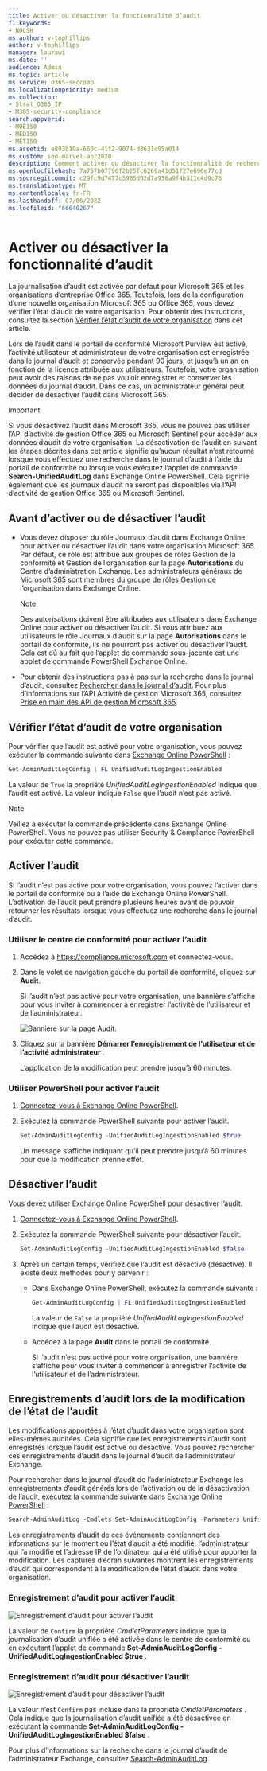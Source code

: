 ```yaml
---
title: Activer ou désactiver la fonctionnalité d’audit
f1.keywords:
- NOCSH
ms.author: v-tophillips
author: v-tophillips
manager: laurawi
ms.date: ''
audience: Admin
ms.topic: article
ms.service: O365-seccomp
ms.localizationpriority: medium
ms.collection:
- Strat_O365_IP
- M365-security-compliance
search.appverid:
- MOE150
- MED150
- MET150
ms.assetid: e893b19a-660c-41f2-9074-d3631c95a014
ms.custom: seo-marvel-apr2020
description: Comment activer ou désactiver la fonctionnalité de recherche dans le journal d’audit dans le portail de conformité Microsoft Purview pour activer ou désactiver la possibilité pour les administrateurs de rechercher dans le journal d’audit.
ms.openlocfilehash: 7a757b07796f2b25fc6269a41d51f27e696e77cd
ms.sourcegitcommit: c29fc9d7477c3985d02d7a956a9f4b311c4d9c76
ms.translationtype: MT
ms.contentlocale: fr-FR
ms.lasthandoff: 07/06/2022
ms.locfileid: "66640267"
---
```

# <a name="turn-auditing-on-or-off"></a>Activer ou désactiver la fonctionnalité d’audit

La journalisation d’audit est activée par défaut pour Microsoft 365 et les organisations d’entreprise Office 365. Toutefois, lors de la configuration d’une nouvelle organisation Microsoft 365 ou Office 365, vous devez vérifier l’état d’audit de votre organisation. Pour obtenir des instructions, consultez la section [Vérifier l’état d’audit de votre organisation](#verify-the-auditing-status-for-your-organization) dans cet article. 

Lors de l’audit dans le portail de conformité Microsoft Purview est activé, l’activité utilisateur et administrateur de votre organisation est enregistrée dans le journal d’audit et conservée pendant 90 jours, et jusqu’à un an en fonction de la licence attribuée aux utilisateurs. Toutefois, votre organisation peut avoir des raisons de ne pas vouloir enregistrer et conserver les données du journal d’audit. Dans ce cas, un administrateur général peut décider de désactiver l’audit dans Microsoft 365.

> [!IMPORTANT]
> Si vous désactivez l’audit dans Microsoft 365, vous ne pouvez pas utiliser l’API d’activité de gestion Office 365 ou Microsoft Sentinel pour accéder aux données d’audit de votre organisation. La désactivation de l’audit en suivant les étapes décrites dans cet article signifie qu’aucun résultat n’est retourné lorsque vous effectuez une recherche dans le journal d’audit à l’aide du portail de conformité ou lorsque vous exécutez l’applet de commande **Search-UnifiedAuditLog** dans Exchange Online PowerShell. Cela signifie également que les journaux d’audit ne seront pas disponibles via l’API d’activité de gestion Office 365 ou Microsoft Sentinel.
  
## <a name="before-you-turn-auditing-on-or-off"></a>Avant d’activer ou de désactiver l’audit

- Vous devez disposer du rôle Journaux d’audit dans Exchange Online pour activer ou désactiver l’audit dans votre organisation Microsoft 365. Par défaut, ce rôle est attribué aux groupes de rôles Gestion de la conformité et Gestion de l’organisation sur la page **Autorisations** du Centre d’administration Exchange. Les administrateurs généraux de Microsoft 365 sont membres du groupe de rôles Gestion de l’organisation dans Exchange Online.

    > [!NOTE]
    > Des autorisations doivent être attribuées aux utilisateurs dans Exchange Online pour activer ou désactiver l’audit. Si vous attribuez aux utilisateurs le rôle Journaux d’audit sur la page **Autorisations** dans le portail de conformité, ils ne pourront pas activer ou désactiver l’audit. Cela est dû au fait que l’applet de commande sous-jacente est une applet de commande PowerShell Exchange Online.

- Pour obtenir des instructions pas à pas sur la recherche dans le journal d’audit, consultez [Rechercher dans le journal d’audit](search-the-audit-log-in-security-and-compliance.md). Pour plus d’informations sur l’API Activité de gestion Microsoft 365, consultez [Prise en main des API de gestion Microsoft 365](/office/office-365-management-api/get-started-with-office-365-management-apis).

## <a name="verify-the-auditing-status-for-your-organization"></a>Vérifier l’état d’audit de votre organisation

Pour vérifier que l’audit est activé pour votre organisation, vous pouvez exécuter la commande suivante dans [Exchange Online PowerShell](/powershell/exchange/connect-to-exchange-online-powershell) :

```powershell
Get-AdminAuditLogConfig | FL UnifiedAuditLogIngestionEnabled
```

La valeur de `True` la propriété  _UnifiedAuditLogIngestionEnabled_ indique que l’audit est activé. La valeur indique `False` que l’audit n’est pas activé.

> [!NOTE]
> Veillez à exécuter la commande précédente dans Exchange Online PowerShell. Vous ne pouvez pas utiliser Security & Compliance PowerShell pour exécuter cette commande.

## <a name="turn-on-auditing"></a>Activer l’audit

Si l’audit n’est pas activé pour votre organisation, vous pouvez l’activer dans le portail de conformité ou à l’aide de Exchange Online PowerShell. L’activation de l’audit peut prendre plusieurs heures avant de pouvoir retourner les résultats lorsque vous effectuez une recherche dans le journal d’audit.
  
### <a name="use-the-compliance-center-to-turn-on-auditing"></a>Utiliser le centre de conformité pour activer l’audit

1. Accédez à <https://compliance.microsoft.com> et connectez-vous.

2. Dans le volet de navigation gauche du portail de conformité, cliquez sur **Audit**.

   Si l’audit n’est pas activé pour votre organisation, une bannière s’affiche pour vous inviter à commencer à enregistrer l’activité de l’utilisateur et de l’administrateur.

   ![Bannière sur la page Audit.](../media/AuditingBanner.png)

3. Cliquez sur la bannière **Démarrer l’enregistrement de l’utilisateur et de l’activité administrateur** .

   L’application de la modification peut prendre jusqu’à 60 minutes.

### <a name="use-powershell-to-turn-on-auditing"></a>Utiliser PowerShell pour activer l’audit

1. [Connectez-vous à Exchange Online PowerShell](/powershell/exchange/connect-to-exchange-online-powershell).

2. Exécutez la commande PowerShell suivante pour activer l’audit.

    ```powershell
    Set-AdminAuditLogConfig -UnifiedAuditLogIngestionEnabled $true
    ```

    Un message s’affiche indiquant qu’il peut prendre jusqu’à 60 minutes pour que la modification prenne effet.
  
## <a name="turn-off-auditing"></a>Désactiver l’audit

Vous devez utiliser Exchange Online PowerShell pour désactiver l’audit.
  
1. [Connectez-vous à Exchange Online PowerShell](/powershell/exchange/connect-to-exchange-online-powershell).

2. Exécutez la commande PowerShell suivante pour désactiver l’audit.

    ```powershell
    Set-AdminAuditLogConfig -UnifiedAuditLogIngestionEnabled $false
    ```

3. Après un certain temps, vérifiez que l’audit est désactivé (désactivé). Il existe deux méthodes pour y parvenir :

    - Dans Exchange Online PowerShell, exécutez la commande suivante :

      ```powershell
      Get-AdminAuditLogConfig | FL UnifiedAuditLogIngestionEnabled
      ```

      La valeur de  `False` la propriété  _UnifiedAuditLogIngestionEnabled_ indique que l’audit est désactivé.

    - Accédez à la page **Audit** dans le portail de conformité.

      Si l’audit n’est pas activé pour votre organisation, une bannière s’affiche pour vous inviter à commencer à enregistrer l’activité de l’utilisateur et de l’administrateur.

## <a name="audit-records-when-auditing-status-is-changed"></a>Enregistrements d’audit lors de la modification de l’état de l’audit

Les modifications apportées à l’état d’audit dans votre organisation sont elles-mêmes auditées. Cela signifie que les enregistrements d’audit sont enregistrés lorsque l’audit est activé ou désactivé. Vous pouvez rechercher ces enregistrements d’audit dans le journal d’audit de l’administrateur Exchange.

Pour rechercher dans le journal d’audit de l’administrateur Exchange les enregistrements d’audit générés lors de l’activation ou de la désactivation de l’audit, exécutez la commande suivante dans [Exchange Online PowerShell](/powershell/exchange/connect-to-exchange-online-powershell) :

```powershell
Search-AdminAuditLog -Cmdlets Set-AdminAuditLogConfig -Parameters UnifiedAuditLogIngestionEnabled
```

Les enregistrements d’audit de ces événements contiennent des informations sur le moment où l’état d’audit a été modifié, l’administrateur qui l’a modifié et l’adresse IP de l’ordinateur qui a été utilisé pour apporter la modification. Les captures d’écran suivantes montrent les enregistrements d’audit qui correspondent à la modification de l’état d’audit dans votre organisation.

### <a name="audit-record-for-turning-on-auditing"></a>Enregistrement d’audit pour activer l’audit

![Enregistrement d’audit pour activer l’audit](../media/AuditStatusAuditingEnabled.png)

La valeur de `Confirm` la propriété *CmdletParameters* indique que la journalisation d’audit unifiée a été activée dans le centre de conformité ou en exécutant l’applet de commande **Set-AdminAuditLogConfig -UnifiedAuditLogIngestionEnabled $true** .

### <a name="audit-record-for-turning-off-auditing"></a>Enregistrement d’audit pour désactiver l’audit

![Enregistrement d’audit pour désactiver l’audit](../media/AuditStatusAuditingDisabled.png)

La valeur n’est `Confirm` pas incluse dans la propriété *CmdletParameters* . Cela indique que la journalisation d’audit unifiée a été désactivée en exécutant la commande **Set-AdminAuditLogConfig -UnifiedAuditLogIngestionEnabled $false** .

Pour plus d’informations sur la recherche dans le journal d’audit de l’administrateur Exchange, consultez [Search-AdminAuditLog](/powershell/module/exchange/search-adminauditlog).
